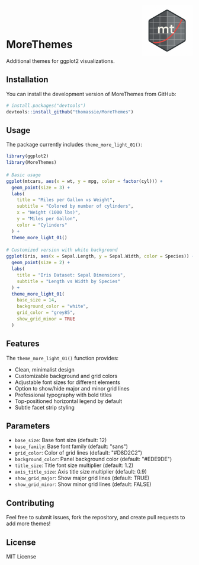 <img src="/assets/MoreThemes_HexLogo_QuicksandRegular400.png" align="right" height="139"/><br><br><br>

# MoreThemes

Additional themes for ggplot2 visualizations.

## Installation

You can install the development version of MoreThemes from GitHub:

```r
# install.packages("devtools")
devtools::install_github("thomassie/MoreThemes")
```

## Usage

The package currently includes `theme_more_light_01()`:

```r
library(ggplot2)
library(MoreThemes)

# Basic usage
ggplot(mtcars, aes(x = wt, y = mpg, color = factor(cyl))) +
  geom_point(size = 3) +
  labs(
    title = "Miles per Gallon vs Weight",
    subtitle = "Colored by number of cylinders",
    x = "Weight (1000 lbs)",
    y = "Miles per Gallon",
    color = "Cylinders"
  ) +
  theme_more_light_01()

# Customized version with white background
ggplot(iris, aes(x = Sepal.Length, y = Sepal.Width, color = Species)) +
  geom_point(size = 2) +
  labs(
    title = "Iris Dataset: Sepal Dimensions",
    subtitle = "Length vs Width by Species"
  ) +
  theme_more_light_01(
    base_size = 14,
    background_color = "white",
    grid_color = "grey85",
    show_grid_minor = TRUE
  )
```

## Features

The `theme_more_light_01()` function provides:

- Clean, minimalist design
- Customizable background and grid colors
- Adjustable font sizes for different elements
- Option to show/hide major and minor grid lines
- Professional typography with bold titles
- Top-positioned horizontal legend by default
- Subtle facet strip styling

## Parameters

- `base_size`: Base font size (default: 12)
- `base_family`: Base font family (default: "sans")
- `grid_color`: Color of grid lines (default: "#D8D2C2")
- `background_color`: Panel background color (default: "#EDE9DE")
- `title_size`: Title font size multiplier (default: 1.2)
- `axis_title_size`: Axis title size multiplier (default: 0.9)
- `show_grid_major`: Show major grid lines (default: TRUE)
- `show_grid_minor`: Show minor grid lines (default: FALSE)

## Contributing

Feel free to submit issues, fork the repository, and create pull requests to add more themes!

## License

MIT License
